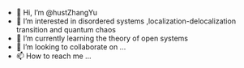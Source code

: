 - 👋 Hi, I’m @hustZhangYu
- 👀 I’m interested in disordered systems ,localization-delocalization transition and quantum chaos
- 🌱 I’m currently learning the theory of open systems 
- 💞️ I’m looking to collaborate on ...
- 📫 How to reach me ...

<!---
hustZhangYu/hustZhangYu is a ✨ special ✨ repository because its `README.md` (this file) appears on your GitHub profile.
You can click the Preview link to take a look at your changes.
--->
